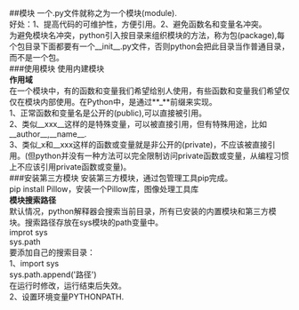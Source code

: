 ##模块
一个.py文件就称之为一个模块(module).  
好处：1、提高代码的可维护性，方便引用。2、避免函数名和变量名冲突。  
为避免模块名冲突，python引入按目录来组织模块的方法，称为包(package),每个包目录下面都要有一个__init__.py文件，否则python会把此目录当作普通目录，而不是一个包。  
###使用模块
使用内建模块  
**作用域**  
在一个模块中，有的函数和变量我们希望给别人使用，有些函数和变量我们希望仅仅在模块内部使用。在Python中，是通过**\_**前缀来实现。  
1、正常函数和变量名是公开的(public),可以直接被引用。  
2、类似\_\_xxx\_\_这样的是特殊变量，可以被直接引用，但有特殊用途，比如\_\_author\_\_,\_\_name\_\_.  
3、类似\_x和\_\_xxx这样的函数或变量就是非公开的(private)，不应该被直接引用。(但python并没有一种方法可以完全限制访问private函数或变量，从编程习惯上不应该引用private函数或变量)。  
###安装第三方模块
安装第三方模块，通过包管理工具pip完成。  
pip install Pillow，安装一个Pillow库，图像处理工具库  
**模块搜索路径**  
默认情况，python解释器会搜索当前目录，所有已安装的内置模块和第三方模块。搜索路径存放在sys模块的path变量中。  
improt sys  
sys.path  
要添加自己的搜索目录：  
1、import sys  
sys.path.append('路径')  
在运行时修改，运行结束后失效。  
2、设置环境变量PYTHONPATH.
